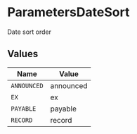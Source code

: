 # ParametersDateSort

Date sort order


## Values

| Name        | Value       |
| ----------- | ----------- |
| `ANNOUNCED` | announced   |
| `EX`        | ex          |
| `PAYABLE`   | payable     |
| `RECORD`    | record      |